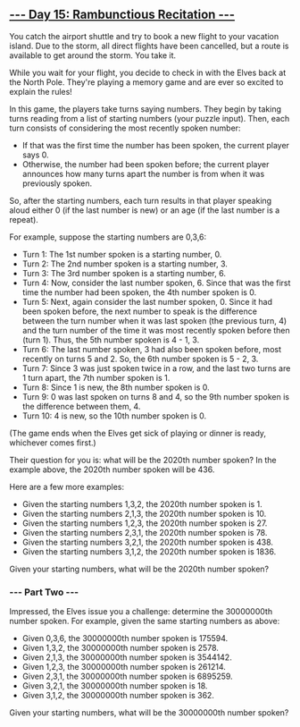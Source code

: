 ## [--- Day 15: Rambunctious Recitation ---](https://adventofcode.com/2020/day/15)
You catch the airport shuttle and try to book a new flight to your vacation
island. Due to the storm, all direct flights have been cancelled, but a
route is available to get around the storm. You take it.

While you wait for your flight, you decide to check in with the Elves back
at the North Pole. They're playing a memory game and are ever so excited to
explain the rules!

In this game, the players take turns saying numbers. They begin by taking
turns reading from a list of starting numbers (your puzzle input). Then,
each turn consists of considering the most recently spoken number:

 + If that was the first time the number has been spoken, the current
   player says 0.
 + Otherwise, the number had been spoken before; the current player
   announces how many turns apart the number is from when it was
   previously spoken.

So, after the starting numbers, each turn results in that player speaking
aloud either 0 (if the last number is new) or an age (if the last number is
a repeat).

For example, suppose the starting numbers are 0,3,6:

 + Turn 1: The 1st number spoken is a starting number, 0.
 + Turn 2: The 2nd number spoken is a starting number, 3.
 + Turn 3: The 3rd number spoken is a starting number, 6.
 + Turn 4: Now, consider the last number spoken, 6. Since that was the
   first time the number had been spoken, the 4th number spoken is 0.
 + Turn 5: Next, again consider the last number spoken, 0. Since it had
   been spoken before, the next number to speak is the difference between
   the turn number when it was last spoken (the previous turn, 4) and the
   turn number of the time it was most recently spoken before then (turn
   1). Thus, the 5th number spoken is 4 - 1, 3.
 + Turn 6: The last number spoken, 3 had also been spoken before, most
   recently on turns 5 and 2. So, the 6th number spoken is 5 - 2, 3.
 + Turn 7: Since 3 was just spoken twice in a row, and the last two turns
   are 1 turn apart, the 7th number spoken is 1.
 + Turn 8: Since 1 is new, the 8th number spoken is 0.
 + Turn 9: 0 was last spoken on turns 8 and 4, so the 9th number spoken
   is the difference between them, 4.
 + Turn 10: 4 is new, so the 10th number spoken is 0.

(The game ends when the Elves get sick of playing or dinner is ready,
whichever comes first.)

Their question for you is: what will be the 2020th number spoken? In the
example above, the 2020th number spoken will be 436.

Here are a few more examples:

 + Given the starting numbers 1,3,2, the 2020th number spoken is 1.
 + Given the starting numbers 2,1,3, the 2020th number spoken is 10.
 + Given the starting numbers 1,2,3, the 2020th number spoken is 27.
 + Given the starting numbers 2,3,1, the 2020th number spoken is 78.
 + Given the starting numbers 3,2,1, the 2020th number spoken is 438.
 + Given the starting numbers 3,1,2, the 2020th number spoken is 1836.

Given your starting numbers, what will be the 2020th number spoken?

### --- Part Two ---
Impressed, the Elves issue you a challenge: determine the 30000000th number
spoken. For example, given the same starting numbers as above:

 + Given 0,3,6, the 30000000th number spoken is 175594.
 + Given 1,3,2, the 30000000th number spoken is 2578.
 + Given 2,1,3, the 30000000th number spoken is 3544142.
 + Given 1,2,3, the 30000000th number spoken is 261214.
 + Given 2,3,1, the 30000000th number spoken is 6895259.
 + Given 3,2,1, the 30000000th number spoken is 18.
 + Given 3,1,2, the 30000000th number spoken is 362.

Given your starting numbers, what will be the 30000000th number spoken?
